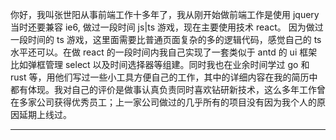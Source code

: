 你好，我叫张世阳从事前端工作十多年了，我从刚开始做前端工作是使用 jquery 当时还要兼容 ie6, 做过一段时间 js|ts 游戏，现在主要使用技术 react。
因为做过一段时间的 ts 游戏，这里面需要比普通页面复杂的多的逻辑代码，感觉自己的 ts 水平还可以。在做 react 的一段时间内我自己实现了一套类似于 antd 的 ui 框架比如弹框管理 select 以及时间选择器等组建。同时我也在业余时间学过 go 和 rust 等，用他们写过一些小工具方便自己的工作，其中的详细内容在我的简历中都有体现。我对自己的评价是做事认真负责同时喜欢钻研新技术，这么多年工作曾在多家公司获得优秀员工；上一家公司做过的几乎所有的项目没有因为我个人的原因延期上线过。

---
